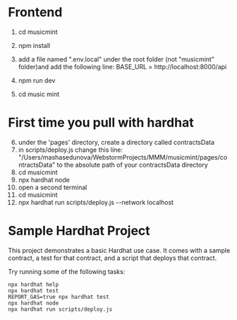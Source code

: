 # Frontend
1) cd musicmint

2) npm install

3) add a file named ".env.local" under the root folder (not "musicmint" folder)and add the following line:
    BASE_URL = http://localhost:8000/api

4) npm run dev
5) cd music mint

# First time you pull with hardhat 

6) under the 'pages' directory, create a directory called contractsData
7) in scripts/deploy.js change this line: "/Users/mashasedunova/WebstormProjects/MMM/musicmint/pages/contractsData"
to the absolute path of your contractsData directory
8) cd musicmint
9) npx hardhat node
10) open a second terminal
11) cd musicmint
11) npx hardhat run scripts/deploy.js --network localhost

# Sample Hardhat Project

This project demonstrates a basic Hardhat use case. It comes with a sample contract, a test for that contract, and a script that deploys that contract.

Try running some of the following tasks:

```shell
npx hardhat help
npx hardhat test
REPORT_GAS=true npx hardhat test
npx hardhat node
npx hardhat run scripts/deploy.js
```
